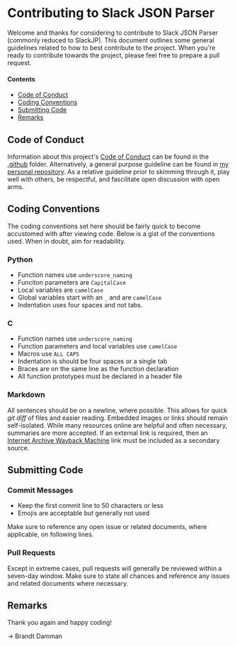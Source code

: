 # Contributing to Slack JSON Parser

Welcome and thanks for considering to contribute to Slack JSON Parser (commonly reduced to SlackJP).
This document outlines some general guidelines related to how to best contribute to the project.
When you're ready to contribute towards the project, please feel free to prepare a pull request.

#### Contents

- [Code of Conduct](#code-of-conduct)
- [Coding Conventions](#coding-conventions)
- [Submitting Code](#submitting-code)
- [Remarks](#remarks)

## Code of Conduct

Information about this project's [Code of Conduct](.github/CODE_OF_CONDUCT.md) can be found in the [.github](.github/) folder.
Alternatively, a general purpose guideline can be found in [my personal repository](https://github.com/brandtdamman/brandtdamman).
As a relative guideline prior to skimming through it, play well with others, be respectful, and fascilitate open discussion with open arms.

## Coding Conventions

The coding conventions set here should be fairly quick to become accustomed with after viewing code.
Below is a gist of the conventions used.
When in doubt, aim for readability.

### Python

- Function names use `underscore_naming`
- Funciton parameters are `CapitalCase`
- Local variables are `camelCase`
- Global variables start with an `_` and are `camelCase`
- Indentation uses four spaces and not tabs.

### C

- Function names use `underscore_naming`
- Function parameters and local variables use `camelCase`
- Macros use `ALL CAPS`
- Indentation is should be four spaces or a single tab
- Braces are on the same line as the function declaration
- All function prototypes must be declared in a header file

### Markdown

All sentences should be on a newline, where possible.
This allows for quick _git diff_ of files and easier reading.
Embedded images or links should remain self-isolated.
While many resources online are helpful and often necessary, summaries are more accepted.
If an external link is required, then an [Internet Archive Wayback Machine](https://web.archive.org) link must be included as a secondary source.

## Submitting Code

### Commit Messages

- Keep the first commit line to 50 characters or less
- Emojis are acceptable but generally not used

Make sure to reference any open issue or related documents, where applicable, on following lines.

### Pull Requests

Except in extreme cases, pull requests will generally be reviewed within a seven-day window.
Make sure to state all chances and reference any issues and related documents where necessary.

## Remarks

Thank you again and happy coding!

-> Brandt Damman
